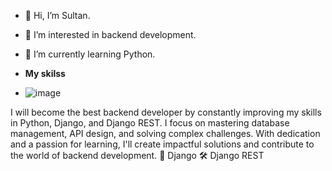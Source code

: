 - 👋 Hi, I’m Sultan.
- 👀 I’m interested in backend development.
- 🌱 I’m currently learning Python.

- **My skilss**
- ![image](https://github.com/user-attachments/assets/8d94c93e-5fb4-4d88-bddf-54ab6435d9c7)


I will become the best backend developer by constantly improving my skills in Python, Django, and Django REST. I focus on mastering database management, API design, and solving complex challenges. With dedication and a passion for learning, I'll create impactful solutions and contribute to the world of backend development. 🐍 Django 🛠 Django REST
